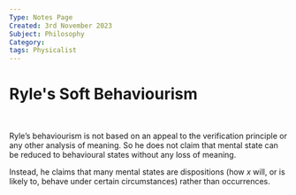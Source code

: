 ```yaml
---
Type: Notes Page
Created: 3rd November 2023
Subject: Philosophy
Category:
tags: Physicalist
---
```

# Ryle's Soft Behaviourism

</br>

Ryle’s behaviourism is not based on an appeal to the verification principle or any other analysis of meaning. So he does not claim that mental state can be reduced to behavioural states without any loss of meaning.

Instead, he claims that many mental states are dispositions (how $x$ will, or is likely to, behave under certain circumstances) rather than occurrences.